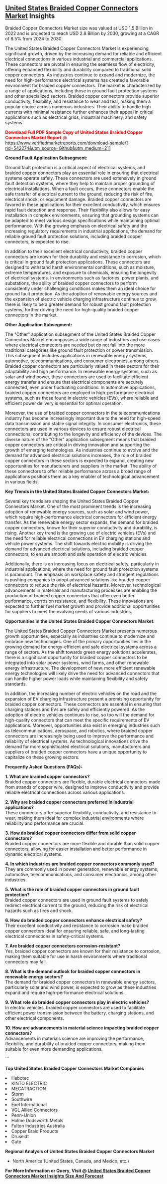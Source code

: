 <h2><a href="https://www.verifiedmarketreports.com/download-sample/?rid=542274&amp;utm_source=Github&amp;utm_medium=211" target="_blank">United States Braided Copper Connectors Market</a> Insights</h2><p>Braided Copper Connectors Market size was valued at USD 1.5 Billion in 2022 and is projected to reach USD 2.8 Billion by 2030, growing at a CAGR of 8.5% from 2024 to 2030.</p><p><p>The United States Braided Copper Connectors Market is experiencing significant growth, driven by the increasing demand for reliable and efficient electrical connections in various industrial and commercial applications. These connectors are pivotal in ensuring the seamless flow of electricity, offering enhanced flexibility and durability compared to traditional solid copper connectors. As industries continue to expand and modernize, the need for high-performance electrical systems has created a favorable environment for braided copper connectors. The market is characterized by a range of applications, including those in ground fault protection systems and other specialized sectors. Braided copper connectors provide superior conductivity, flexibility, and resistance to wear and tear, making them a popular choice across numerous industries. Their ability to handle high currents with minimal resistance further enhances their appeal in critical applications such as electrical grids, industrial machinery, and safety systems. <br> <p><span class=""><span style="color: #ff0000;"><strong>Download Full PDF Sample Copy of United States Braided Copper Connectors Market Report</strong> @ </span><a href="https://www.verifiedmarketreports.com/download-sample/?rid=542274&amp;utm_source=Github&amp;utm_medium=211" target="_blank">https://www.verifiedmarketreports.com/download-sample/?rid=542274&amp;utm_source=Github&amp;utm_medium=211</a></span></p></p><p><strong>Ground Fault Application Subsegment:</strong></p><p>Ground fault protection is a critical aspect of electrical systems, and braided copper connectors play an essential role in ensuring that electrical systems operate safely. These connectors are used extensively in ground fault detection systems, where they help to maintain proper grounding of electrical installations. When a fault occurs, these connectors enable the safe transfer of electrical current to the ground, reducing the risk of fire, electrical shock, or equipment damage. Braided copper connectors are favored in these applications for their excellent conductivity, which ensures rapid fault detection and response. Their flexibility also allows for easy installation in complex environments, ensuring that grounding systems can be adapted to meet various design specifications while maintaining optimal performance. With the growing emphasis on electrical safety and the increasing regulatory requirements in industrial applications, the demand for reliable ground fault protection solutions, including braided copper connectors, is expected to rise. <p>In addition to their excellent electrical conductivity, braided copper connectors are known for their durability and resistance to corrosion, which is critical in ground fault protection applications. These connectors are designed to withstand harsh environmental conditions, such as moisture, extreme temperatures, and exposure to chemicals, ensuring the longevity of electrical systems. In environments such as factories, power plants, and substations, the ability of braided copper connectors to perform consistently under challenging conditions makes them an ideal choice for ground fault protection. As the adoption of renewable energy sources and the expansion of electric vehicle charging infrastructure continue to grow, there is likely to be a greater demand for robust ground fault protection systems, further driving the need for high-quality braided copper connectors in the market.</p><p><strong>Other Application Subsegment:</strong></p><p>The "Other" application subsegment of the United States Braided Copper Connectors Market encompasses a wide range of industries and use cases where electrical connectors are needed but do not fall into the more traditional categories like ground fault protection or power transmission. This subsegment includes applications in renewable energy systems, automotive, telecommunications, and consumer electronics, among others. Braided copper connectors are particularly valued in these sectors for their adaptability and high performance. In renewable energy systems, such as solar and wind power, these connectors are used to facilitate efficient energy transfer and ensure that electrical components are securely connected, even under fluctuating conditions. In automotive applications, braided copper connectors are employed in high-performance electrical systems, such as those found in electric vehicles (EVs), where reliable and efficient power delivery is essential for optimal operation. <p>Moreover, the use of braided copper connectors in the telecommunications industry has become increasingly important due to the need for high-speed data transmission and stable signal integrity. In consumer electronics, these connectors are used in various devices to ensure robust electrical connections, contributing to the longevity and efficiency of the devices. The diverse nature of the "Other" application subsegment means that braided copper connectors are critical in driving innovation and supporting the growth of emerging technologies. As industries continue to evolve and the demand for advanced electrical solutions increases, the role of braided copper connectors in these sectors is expected to expand, creating new opportunities for manufacturers and suppliers in the market. The ability of these connectors to offer reliable performance across a broad range of applications positions them as a key enabler of technological advancement in various fields.</p><p><strong>Key Trends in the United States Braided Copper Connectors Market:</strong></p><p>Several key trends are shaping the United States Braided Copper Connectors Market. One of the most prominent trends is the increasing adoption of renewable energy sources, such as solar and wind power, which require high-performance electrical connectors for efficient energy transfer. As the renewable energy sector expands, the demand for braided copper connectors, known for their superior conductivity and durability, is rising. Another key trend is the growing use of electric vehicles (EVs) and the need for reliable electrical connections in EV charging stations and vehicle power systems. The shift towards electric mobility is driving the demand for advanced electrical solutions, including braided copper connectors, to ensure smooth and safe operation of electric vehicles.<p>Additionally, there is an increasing focus on electrical safety, particularly in industrial applications, where the need for ground fault protection systems is paramount. The emphasis on workplace safety and stringent regulations is pushing companies to adopt advanced solutions like braided copper connectors to reduce the risk of electrical hazards. Moreover, technological advancements in materials and manufacturing processes are enabling the production of braided copper connectors that offer even better performance, corrosion resistance, and flexibility. These innovations are expected to further fuel market growth and provide additional opportunities for suppliers to meet the evolving needs of various industries.</p><p><strong>Opportunities in the United States Braided Copper Connectors Market:</strong></p><p>The United States Braided Copper Connectors Market presents numerous growth opportunities, especially as industries continue to modernize and embrace new technologies. One of the primary opportunities lies in the growing demand for energy-efficient and safe electrical systems across a range of sectors. As the shift towards green energy solutions accelerates, there is a significant opportunity for braided copper connectors to be integrated into solar power systems, wind farms, and other renewable energy infrastructure. The development of new, more efficient renewable energy technologies will likely drive the need for advanced connectors that can handle higher power loads while maintaining flexibility and safety standards. <p>In addition, the increasing number of electric vehicles on the road and the expansion of EV charging infrastructure present a promising opportunity for braided copper connectors. These connectors are essential in ensuring that charging stations and EVs are safely and efficiently powered. As the adoption of electric vehicles continues to rise, so too will the demand for high-quality connectors that can meet the specific requirements of EV applications. Moreover, opportunities also exist in emerging industries such as telecommunications, aerospace, and robotics, where braided copper connectors are increasingly being used to improve the performance and reliability of electrical systems. As technological innovations drive the demand for more sophisticated electrical solutions, manufacturers and suppliers of braided copper connectors have a unique opportunity to capitalize on these growing sectors.</p><p><strong>Frequently Asked Questions (FAQs):</strong></p><p><strong>1. What are braided copper connectors?</strong><br> Braided copper connectors are flexible, durable electrical connectors made from strands of copper wire, designed to improve conductivity and provide reliable electrical connections across various applications.</p><p><strong>2. Why are braided copper connectors preferred in industrial applications?</strong><br> These connectors offer superior flexibility, conductivity, and resistance to wear, making them ideal for complex industrial environments where reliability and performance are crucial.</p><p><strong>3. How do braided copper connectors differ from solid copper connectors?</strong><br> Braided copper connectors are more flexible and durable than solid copper connectors, allowing for easier installation and better performance in dynamic electrical systems.</p><p><strong>4. In which industries are braided copper connectors commonly used?</strong><br> They are commonly used in power generation, renewable energy systems, automotive, telecommunications, and consumer electronics, among other industries.</p><p><strong>5. What is the role of braided copper connectors in ground fault protection?</strong><br> Braided copper connectors are used in ground fault systems to safely redirect electrical current to the ground, reducing the risk of electrical hazards such as fires and shock.</p><p><strong>6. How do braided copper connectors enhance electrical safety?</strong><br> Their excellent conductivity and resistance to corrosion make braided copper connectors ideal for ensuring reliable, safe, and long-lasting electrical connections in safety-critical systems.</p><p><strong>7. Are braided copper connectors corrosion-resistant?</strong><br> Yes, braided copper connectors are known for their resistance to corrosion, making them suitable for use in harsh environments where traditional connectors may fail.</p><p><strong>8. What is the demand outlook for braided copper connectors in renewable energy sectors?</strong><br> The demand for braided copper connectors in renewable energy sectors, particularly solar and wind power, is expected to grow as these industries expand and require high-performance electrical solutions.</p><p><strong>9. What role do braided copper connectors play in electric vehicles?</strong><br> In electric vehicles, braided copper connectors are used to facilitate efficient power transmission between the battery, charging stations, and other electrical components.</p><p><strong>10. How are advancements in material science impacting braided copper connectors?</strong><br> Advancements in materials science are improving the performance, flexibility, and durability of braided copper connectors, making them suitable for even more demanding applications.</p>```</p><p><strong>Top United States Braided Copper Connectors Market Companies</strong></p><div data-test-id=""><p><li>Hebotec</li><li> KINTO ELECTRIC</li><li> MECATRACTION</li><li> Storm</li><li> Southwire</li><li> Exel International</li><li> VGL Allied Connectors</li><li> Penn-Union</li><li> Holme Dodsworth Metals</li><li> Fulton Industries Australia</li><li> Copper Braid Products</li><li> Druseidt</li><li> Gute</li></p><div><strong>Regional Analysis of&nbsp;United States Braided Copper Connectors Market</strong></div><ul><li dir="ltr"><p dir="ltr">North America&nbsp;(United States, Canada, and Mexico, etc.)</p></li></ul><p><strong>For More Information or Query, Visit @&nbsp;</strong><strong><a href="https://www.verifiedmarketreports.com/product/braided-copper-connectors-market-size-and-forecast/?utm_source=Github&amp;utm_medium=211" target="_blank">United States Braided Copper Connectors Market Insights Size And Forecast</a></strong></p></div>
